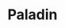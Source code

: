 ---
layout: home
title: Paladin
categories:
  - mainclass
next_class:
  - Reinherz
  - Rachebringer
  - Ewigschild
  - Eroberer
  - Thronwächter
  - Heroe
  - Schildträger
  - Gefallener
---